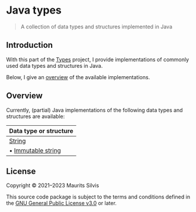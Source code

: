 # Java types

> A collection of data types and structures implemented in Java

## Introduction

With this part of the [Types](https://github.com/mauritssilvis/types) project, I provide implementations of commonly used data types and structures in Java.

Below, I give an [overview](#overview) of the available implementations.

## Overview

Currently, (partial) Java implementations of the following data types and structures are available:

| Data type or structure                                                                      |
|---------------------------------------------------------------------------------------------|
| [String](src/main/java/nl/mauritssilvis/types/java/string)                                  |
| • [Immutable string](src/main/java/nl/mauritssilvis/types/java/string#11-immutable-strings) |

## License

Copyright © 2021–2023 Maurits Silvis

This source code package is subject to the terms and conditions defined in the [GNU General Public License v3.0](../LICENSE.md) or later.
